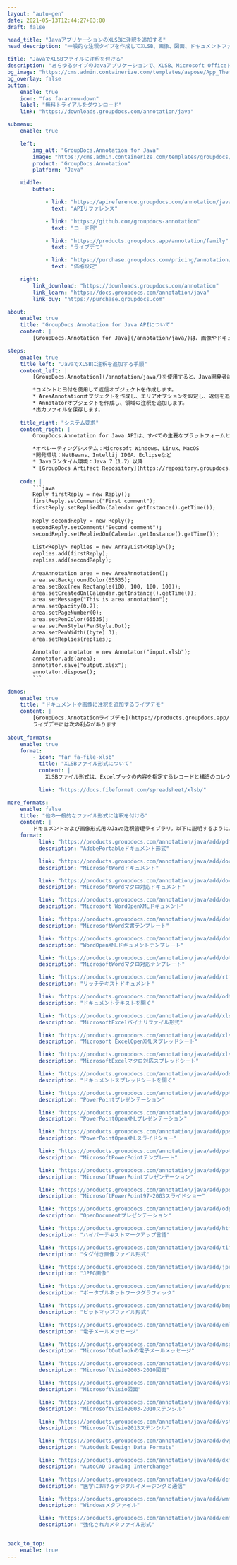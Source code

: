 ```yaml
---
layout: "auto-gen"
date: 2021-05-13T12:44:27+03:00
draft: false

head_title: "JavaアプリケーションのXLSBに注釈を追加する"
head_description: "一般的な注釈タイプを作成してXLSB、画像、図面、ドキュメントファイル形式に追加するJava API."

title: "JavaでXLSBファイルに注釈を付ける"
description: "あらゆるタイプのJavaアプリケーションで、XLSB、Microsoft Officeドキュメント、画像、HTML、図面、およびその他のファイル形式に注釈を追加します."
bg_image: "https://cms.admin.containerize.com/templates/aspose/App_Themes/V3/images/bg/header1.png"
bg_overlay: false
button:
    enable: true
    icon: "fas fa-arrow-down"
    label: "無料トライアルをダウンロード"
    link: "https://downloads.groupdocs.com/annotation/java"

submenu:
    enable: true

    left:
        img_alt: "GroupDocs.Annotation for Java"
        image: "https://cms.admin.containerize.com/templates/groupdocs/images/product-logos/90x90-noborder/groupdocs-annotation-java.png"
        product: "GroupDocs.Annotation"
        platform: "Java"

    middle:
        button:

            - link: "https://apireference.groupdocs.com/annotation/java"
              text: "APIリファレンス"

            - link: "https://github.com/groupdocs-annotation"
              text: "コード例"

            - link: "https://products.groupdocs.app/annotation/family"
              text: "ライブデモ"

            - link: "https://purchase.groupdocs.com/pricing/annotation/java"
              text: "価格設定"

    right:
        link_download: "https://downloads.groupdocs.com/annotation"
        link_learn: "https://docs.groupdocs.com/annotation/java"
        link_buy: "https://purchase.groupdocs.com"

about:
    enable: true
    title: "GroupDocs.Annotation for Java APIについて"
    content: |
        [GroupDocs.Annotation for Java](/annotation/java/)は、画像やドキュメントファイル形式から注釈を作成、追加、編集、削除、抽出、エクスポートするための包括的なサポートを備えた、注釈管理用のネイティブJavaAPIです。ユーザーは、コメント、メモ、コメント、およびPDF、HTML、Microsoft Word文書、Excelスプレッドシート、Visioダイアグラム、PowerPointプレゼンテーション、図面、画像、およびその他の多くのファイル形式のテキスト、グラフィックス、透かしを含む13種類の注釈を簡単に抽出できます。注釈処理機能は、インポートされたドキュメントから注釈を正確に読み取ることができ、注釈のカスタマイズを実装した後、元のファイル形式または目的のファイル形式にエクスポートして戻すことができます。

steps:
    enable: true
    title_left: "JavaでXLSBに注釈を追加する手順"
    content_left: |
        [GroupDocs.Annotation](/annotation/java/)を使用すると、Java開発者は、いくつかの簡単な手順を実装することで、Javaベースのアプリケーション内のXLSBファイルにさまざまな注釈タイプを簡単に追加できます。

        *コメントと日付を使用して返信オブジェクトを作成します。
        * AreaAnnotationオブジェクトを作成し、エリアオプションを設定し、返信を追加します。
        * Annotatorオブジェクトを作成し、領域の注釈を追加します。
        *出力ファイルを保存します。
        
    title_right: "システム要求"
    content_right: |
        GroupDocs.Annotation for Java APIは、すべての主要なプラットフォームとオペレーティングシステムでサポートされています。以下のコードを実行する前に、システムに次の前提条件がインストールされていることを確認してください。

        *オペレーティングシステム：Microsoft Windows、Linux、MacOS
        *開発環境：NetBeans、Intellij IDEA、Eclipseなど
        * Javaランタイム環境：Java 7（1.7）以降
        * [GroupDocs Artifact Repository](https://repository.groupdocs.com/webapp/#/artifacts/browse/tree/General/repo/com/groupdocs/groupdocs-annotation)から最新バージョンのGroupDocs.AnnotationforJavaを入手してください。
        
    code: |
        ```java
        Reply firstReply = new Reply();
        firstReply.setComment("First comment");
        firstReply.setRepliedOn(Calendar.getInstance().getTime());
        
        Reply secondReply = new Reply();
        secondReply.setComment("Second comment");
        secondReply.setRepliedOn(Calendar.getInstance().getTime());
        
        List<Reply> replies = new ArrayList<Reply>();
        replies.add(firstReply);
        replies.add(secondReply);
        
        AreaAnnotation area = new AreaAnnotation();
        area.setBackgroundColor(65535);
        area.setBox(new Rectangle(100, 100, 100, 100));
        area.setCreatedOn(Calendar.getInstance().getTime());
        area.setMessage("This is area annotation");
        area.setOpacity(0.7);
        area.setPageNumber(0);
        area.setPenColor(65535);
        area.setPenStyle(PenStyle.Dot);
        area.setPenWidth((byte) 3);
        area.setReplies(replies);
        
        Annotator annotator = new Annotator("input.xlsb");
        annotator.add(area);
        annotator.save("output.xlsx");
        annotator.dispose();
        ```
        
demos:
    enable: true
    title: "ドキュメントや画像に注釈を追加するライブデモ"
    content: |
        [GroupDocs.Annotationライブデモ](https://products.groupdocs.app/annotation/family)サイトにアクセスして、今すぐXLSBファイルに注釈を作成して追加します。  
        ライブデモには次の利点があります
        
about_formats:
    enable: true
    format:
        - icon: "far fa-file-xlsb"
          title: "XLSBファイル形式について"
          content: |
            XLSBファイル形式は、Excelブックの内容を指定するレコードと構造のコレクションであるExcelバイナリファイル形式を指定します。コンテンツには、数値、テキスト、または数値とテキストの両方の非構造化または半構造化テーブル、数式、外部データ接続、チャート、および画像を含めることができます。 XLSX（Open XMLファイル形式に基づく）とは異なり、XLSBはバイナリExcelワークブックファイルを表します。 XLSBファイルは、より高速に読み書きできるため、大きなファイルでの作業に役立ちます。 XLSX（および以前のXLS）は、ワークブックを保存するためにユーザーが選択する最も一般的なファイル形式であるため、XLSBがワークブックの保存に使用されることはめったにありません。 MicrosoftOffice2007以降で開くことができます。

          link: "https://docs.fileformat.com/spreadsheet/xlsb/"

more_formats:
    enable: false
    title: "他の一般的なファイル形式に注釈を付ける"
    content: |
        ドキュメントおよび画像形式用のJava注釈管理ライブラリ。以下に説明するように、一般的なファイル形式のいくつかに注釈プロパティを追加します。
    format: 
          link: "https://products.groupdocs.com/annotation/java/add/pdf/"
          description: "AdobePortableドキュメント形式"

          link: "https://products.groupdocs.com/annotation/java/add/doc/"
          description: "MicrosoftWordドキュメント"

          link: "https://products.groupdocs.com/annotation/java/add/docm/"
          description: "MicrosoftWordマクロ対応ドキュメント"

          link: "https://products.groupdocs.com/annotation/java/add/docx/"
          description: "Microsoft WordOpenXMLドキュメント"

          link: "https://products.groupdocs.com/annotation/java/add/dot/"
          description: "MicrosoftWord文書テンプレート"

          link: "https://products.groupdocs.com/annotation/java/add/dotx/"
          description: "WordOpenXMLドキュメントテンプレート"

          link: "https://products.groupdocs.com/annotation/java/add/dotm/"
          description: "MicrosoftWordマクロ対応テンプレート"

          link: "https://products.groupdocs.com/annotation/java/add/rtf/"
          description: "リッチテキストドキュメント"

          link: "https://products.groupdocs.com/annotation/java/add/odt/"
          description: "ドキュメントテキストを開く"

          link: "https://products.groupdocs.com/annotation/java/add/xls/"
          description: "MicrosoftExcelバイナリファイル形式"

          link: "https://products.groupdocs.com/annotation/java/add/xlsx/"
          description: "Microsoft ExcelOpenXMLスプレッドシート"

          link: "https://products.groupdocs.com/annotation/java/add/xlsm/"
          description: "MicrosoftExcelマクロ対応スプレッドシート"

          link: "https://products.groupdocs.com/annotation/java/add/ods/"
          description: "ドキュメントスプレッドシートを開く"

          link: "https://products.groupdocs.com/annotation/java/add/ppt/"
          description: "PowerPointプレゼンテーション"

          link: "https://products.groupdocs.com/annotation/java/add/pptx/"
          description: "PowerPointOpenXMLプレゼンテーション"

          link: "https://products.groupdocs.com/annotation/java/add/ppsx/"
          description: "PowerPointOpenXMLスライドショー"

          link: "https://products.groupdocs.com/annotation/java/add/potm/"
          description: "MicrosoftPowerPointテンプレート"

          link: "https://products.groupdocs.com/annotation/java/add/pptm/"
          description: "MicrosoftPowerPointプレゼンテーション"

          link: "https://products.groupdocs.com/annotation/java/add/pps/"
          description: "MicrosoftPowerPoint97-2003スライドショー"

          link: "https://products.groupdocs.com/annotation/java/add/odp/"
          description: "OpenDocumentプレゼンテーション"

          link: "https://products.groupdocs.com/annotation/java/add/html/"
          description: "ハイパーテキストマークアップ言語"

          link: "https://products.groupdocs.com/annotation/java/add/tiff/"
          description: "タグ付き画像ファイル形式"

          link: "https://products.groupdocs.com/annotation/java/add/jpeg/"
          description: "JPEG画像"

          link: "https://products.groupdocs.com/annotation/java/add/png/"
          description: "ポータブルネットワークグラフィック"

          link: "https://products.groupdocs.com/annotation/java/add/bmp/"
          description: "ビットマップファイル形式"

          link: "https://products.groupdocs.com/annotation/java/add/eml/"
          description: "電子メールメッセージ"

          link: "https://products.groupdocs.com/annotation/java/add/msg/"
          description: "MicrosoftOutlookの電子メールメッセージ"

          link: "https://products.groupdocs.com/annotation/java/add/vsd/"
          description: "MicrosoftVisio2003-2010図面"

          link: "https://products.groupdocs.com/annotation/java/add/vsdx/"
          description: "MicrosoftVisio図面"

          link: "https://products.groupdocs.com/annotation/java/add/vss/"
          description: "MicrosoftVisio2003-2010ステンシル"

          link: "https://products.groupdocs.com/annotation/java/add/vst/"
          description: "MicrosoftVisio2013ステンシル"

          link: "https://products.groupdocs.com/annotation/java/add/dwg/"
          description: "Autodesk Design Data Formats"

          link: "https://products.groupdocs.com/annotation/java/add/dxf/"
          description: "AutoCAD Drawing Interchange"

          link: "https://products.groupdocs.com/annotation/java/add/dcm/"
          description: "医学におけるデジタルイメージングと通信"

          link: "https://products.groupdocs.com/annotation/java/add/wmf/"
          description: "Windowsメタファイル"

          link: "https://products.groupdocs.com/annotation/java/add/emf/"
          description: "強化されたメタファイル形式"


back_to_top:
    enable: true
---
```

